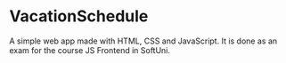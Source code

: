 # VacationSchedule
A simple web app made with HTML, CSS and JavaScript. It is done as an exam for the course JS Frontend in SoftUni.
